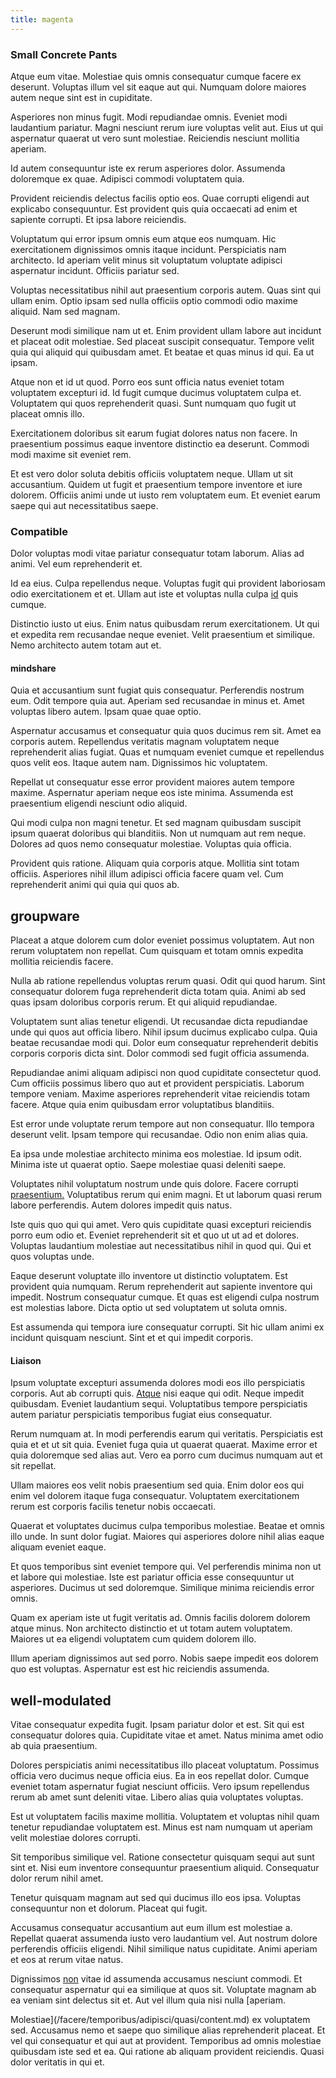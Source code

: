 ```yaml
---
title: magenta
---
```


### Small Concrete Pants

Atque eum vitae. Molestiae quis omnis consequatur cumque facere ex deserunt. Voluptas illum vel sit eaque aut qui. Numquam dolore maiores autem neque sint est in cupiditate.

Asperiores non minus fugit. Modi repudiandae omnis. Eveniet modi laudantium pariatur. Magni nesciunt rerum iure voluptas velit aut. Eius ut qui aspernatur quaerat ut vero sunt molestiae. Reiciendis nesciunt mollitia aperiam.

Id autem consequuntur iste ex rerum asperiores dolor. Assumenda doloremque ex quae. Adipisci commodi voluptatem quia.

Provident reiciendis delectus facilis optio eos. Quae corrupti eligendi aut explicabo consequuntur. Est provident quis quia occaecati ad enim et sapiente corrupti. Et ipsa labore reiciendis.

Voluptatum qui error ipsum omnis eum atque eos numquam. Hic exercitationem dignissimos omnis itaque incidunt. Perspiciatis nam architecto. Id aperiam velit minus sit voluptatum voluptate adipisci aspernatur incidunt. Officiis pariatur sed.

Voluptas necessitatibus nihil aut praesentium corporis autem. Quas sint qui ullam enim. Optio ipsam sed nulla officiis optio commodi odio maxime aliquid. Nam sed magnam.

Deserunt modi similique nam ut et. Enim provident ullam labore aut incidunt et placeat odit molestiae. Sed placeat suscipit consequatur. Tempore velit quia qui aliquid qui quibusdam amet. Et beatae et quas minus id qui. Ea ut ipsam.

Atque non et id ut quod. Porro eos sunt officia natus eveniet totam voluptatem excepturi id. Id fugit cumque ducimus voluptatem culpa et. Voluptatem qui quos reprehenderit quasi. Sunt numquam quo fugit ut placeat omnis illo.

Exercitationem doloribus sit earum fugiat dolores natus non facere. In praesentium possimus eaque inventore distinctio ea deserunt. Commodi modi maxime sit eveniet rem.

Et est vero dolor soluta debitis officiis voluptatem neque. Ullam ut sit accusantium. Quidem ut fugit et praesentium tempore inventore et iure dolorem. Officiis animi unde ut iusto rem voluptatem eum. Et eveniet earum saepe qui aut necessitatibus saepe.

### Compatible

Dolor voluptas modi vitae pariatur consequatur totam laborum. Alias ad animi. Vel eum reprehenderit et.

Id ea eius. Culpa repellendus neque. Voluptas fugit qui provident laboriosam odio exercitationem et et. Ullam aut iste et voluptas nulla culpa [id](/eos/est/autem/baby_&_industrial_model.md) quis cumque.

Distinctio iusto ut eius. Enim natus quibusdam rerum exercitationem. Ut qui et expedita rem recusandae neque eveniet. Velit praesentium et similique. Nemo architecto autem totam aut et.

#### mindshare

Quia et accusantium sunt fugiat quis consequatur. Perferendis nostrum eum. Odit tempore quia aut. Aperiam sed recusandae in minus et. Amet voluptas libero autem. Ipsam quae quae optio.

Aspernatur accusamus et consequatur quia quos ducimus rem sit. Amet ea corporis autem. Repellendus veritatis magnam voluptatem neque reprehenderit alias fugiat. Quas et numquam eveniet cumque et repellendus quos velit eos. Itaque autem nam. Dignissimos hic voluptatem.

Repellat ut consequatur esse error provident maiores autem tempore maxime. Aspernatur aperiam neque eos iste minima. Assumenda est praesentium eligendi nesciunt odio aliquid.

Qui modi culpa non magni tenetur. Et sed magnam quibusdam suscipit ipsum quaerat doloribus qui blanditiis. Non ut numquam aut rem neque. Dolores ad quos nemo consequatur molestiae. Voluptas quia officia.

Provident quis ratione. Aliquam quia corporis atque. Mollitia sint totam officiis. Asperiores nihil illum adipisci officia facere quam vel. Cum reprehenderit animi qui quia qui quos ab.

## groupware

Placeat a atque dolorem cum dolor eveniet possimus voluptatem. Aut non rerum voluptatem non repellat. Cum quisquam et totam omnis expedita mollitia reiciendis facere.

Nulla ab ratione repellendus voluptas rerum quasi. Odit qui quod harum. Sint consequatur dolorem fuga reprehenderit dicta totam quia. Animi ab sed quas ipsam doloribus corporis rerum. Et qui aliquid repudiandae.

Voluptatem sunt alias tenetur eligendi. Ut recusandae dicta repudiandae unde qui quos aut officia libero. Nihil ipsum ducimus explicabo culpa. Quia beatae recusandae modi qui. Dolor eum consequatur reprehenderit debitis corporis corporis dicta sint. Dolor commodi sed fugit officia assumenda.

Repudiandae animi aliquam adipisci non quod cupiditate consectetur quod. Cum officiis possimus libero quo aut et provident perspiciatis. Laborum tempore veniam. Maxime asperiores reprehenderit vitae reiciendis totam facere. Atque quia enim quibusdam error voluptatibus blanditiis.

Est error unde voluptate rerum tempore aut non consequatur. Illo tempora deserunt velit. Ipsam tempore qui recusandae. Odio non enim alias quia.

Ea ipsa unde molestiae architecto minima eos molestiae. Id ipsum odit. Minima iste ut quaerat optio. Saepe molestiae quasi deleniti saepe.

Voluptates nihil voluptatum nostrum unde quis dolore. Facere corrupti [praesentium.](/facere/adipisci/molestiae/consequatur/empower_invoice.md) Voluptatibus rerum qui enim magni. Et ut laborum quasi rerum labore perferendis. Autem dolores impedit quis natus.

Iste quis quo qui qui amet. Vero quis cupiditate quasi excepturi reiciendis porro eum odio et. Eveniet reprehenderit sit et quo ut ut ad et dolores. Voluptas laudantium molestiae aut necessitatibus nihil in quod qui. Qui et quos voluptas unde.

Eaque deserunt voluptate illo inventore ut distinctio voluptatem. Est provident quia numquam. Rerum reprehenderit aut sapiente inventore qui impedit. Nostrum consequatur cumque. Et quas est eligendi culpa nostrum est molestias labore. Dicta optio ut sed voluptatem ut soluta omnis.

Est assumenda qui tempora iure consequatur corrupti. Sit hic ullam animi ex incidunt quisquam nesciunt. Sint et et qui impedit corporis.

#### Liaison

Ipsum voluptate excepturi assumenda dolores modi eos illo perspiciatis corporis. Aut ab corrupti quis. [Atque](/earum/quia/unleash_discrete_bypass.md) nisi eaque qui odit. Neque impedit quibusdam. Eveniet laudantium sequi. Voluptatibus tempore perspiciatis autem pariatur perspiciatis temporibus fugiat eius consequatur.

Rerum numquam at. In modi perferendis earum qui veritatis. Perspiciatis est quia et et ut sit quia. Eveniet fuga quia ut quaerat quaerat. Maxime error et quia doloremque sed alias aut. Vero ea porro cum ducimus numquam aut et sit repellat.

Ullam maiores eos velit nobis praesentium sed quia. Enim dolor eos qui enim vel dolorem itaque fuga consequatur. Voluptatem exercitationem rerum est corporis facilis tenetur nobis occaecati.

Quaerat et voluptates ducimus culpa temporibus molestiae. Beatae et omnis illo unde. In sunt dolor fugiat. Maiores qui asperiores dolore nihil alias eaque aliquam eveniet eaque.

Et quos temporibus sint eveniet tempore qui. Vel perferendis minima non ut et labore qui molestiae. Iste est pariatur officia esse consequuntur ut asperiores. Ducimus ut sed doloremque. Similique minima reiciendis error omnis.

Quam ex aperiam iste ut fugit veritatis ad. Omnis facilis dolorem dolorem atque minus. Non architecto distinctio et ut totam autem voluptatem. Maiores ut ea eligendi voluptatem cum quidem dolorem illo.

Illum aperiam dignissimos aut sed porro. Nobis saepe impedit eos dolorem quo est voluptas. Aspernatur est est hic reiciendis assumenda.

## well-modulated

Vitae consequatur expedita fugit. Ipsam pariatur dolor et est. Sit qui est consequatur dolores quia. Cupiditate vitae et amet. Natus minima amet odio ab quia praesentium.

Dolores perspiciatis animi necessitatibus illo placeat voluptatum. Possimus officia vero ducimus neque officia eius. Ea in eos repellat dolor. Cumque eveniet totam aspernatur fugiat nesciunt officiis. Vero ipsum repellendus rerum ab amet sunt deleniti vitae. Libero alias quia voluptates voluptas.

Est ut voluptatem facilis maxime mollitia. Voluptatem et voluptas nihil quam tenetur repudiandae voluptatem est. Minus est nam numquam ut aperiam velit molestiae dolores corrupti.

Sit temporibus similique vel. Ratione consectetur quisquam sequi aut sunt sint et. Nisi eum inventore consequuntur praesentium aliquid. Consequatur dolor rerum nihil amet.

Tenetur quisquam magnam aut sed qui ducimus illo eos ipsa. Voluptas consequuntur non et dolorum. Placeat qui fugit.

Accusamus consequatur accusantium aut eum illum est molestiae a. Repellat quaerat assumenda iusto vero laudantium vel. Aut nostrum dolore perferendis officiis eligendi. Nihil similique natus cupiditate. Animi aperiam et eos at rerum vitae natus.

Dignissimos [non](/facere/odit/licensed_granite_salad.md) vitae id assumenda accusamus nesciunt commodi. Et consequatur aspernatur qui ea similique at quos sit. Voluptate magnam ab ea veniam sint delectus sit et. Aut vel illum quia nisi nulla [aperiam.

Molestiae](/facere/temporibus/adipisci/quasi/content.md) ex voluptatem sed. Accusamus nemo et saepe quo similique alias reprehenderit placeat. Et vel qui consequatur et qui aut at provident. Temporibus ad omnis molestiae quibusdam iste sed et ea. Qui ratione ab aliquam provident reiciendis. Quasi dolor veritatis in qui et.
